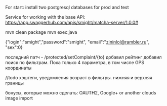 For start:
install two postgresql databases for prod and test


Service for working with the base
API: https://app.swaggerhub.com/apis/smight/matcha-server/1.0.0#

mvn clean package
mvn exec:java

{"login":"smight","password":"smight", "email":"zininlol@rambler.ru", "sex":0}

последний патч -
/protected/setComplaint/{to}
добавил рейтинг
добавил поиск по фильтрам. Пока только 4 параметра, в том числе GPS координаты

//todo хэштеги, уведомления
возраст в фильтры. нижняя и верхняя границы

бонусы, которые можно сделать: OAUTH2, Google+ or another clouds image import


